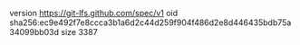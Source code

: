 version https://git-lfs.github.com/spec/v1
oid sha256:ec9e492f7e8ccca3b1a6d2c44d259f904f486d2e8d446435bdb75a34099bb03d
size 3387
